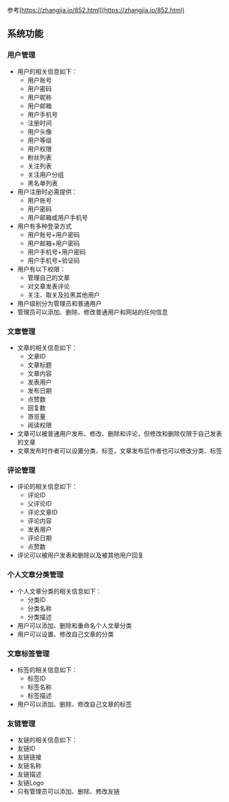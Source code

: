 参考[https://zhangjia.io/852.html](https://zhangjia.io/852.html)
## 系统功能
### 用户管理
- 用户的相关信息如下：
	- 用户账号
	- 用户密码
	- 用户昵称
	- 用户邮箱
	- 用户手机号
	- 注册时间
	- 用户头像
	- 用户等级
	- 用户权限
	- 粉丝列表
	- 关注列表
	- 关注用户分组
	- 黑名单列表
- 用户注册时必需提供：
	- 用户账号
	- 用户密码
	- 用户邮箱或用户手机号
- 用户有多种登录方式
	- 用户账号+用户密码
	- 用户邮箱+用户密码
	- 用户手机号+用户密码
	- 用户手机号+验证码
- 用户有以下权限：
	- 管理自己的文章
	- 对文章发表评论
	- 关注、取关及拉黑其他用户
- 用户级别分为管理员和普通用户
- 管理员可以添加、删除、修改普通用户和网站的任何信息
### 文章管理
- 文章的相关信息如下：
	- 文章ID
	- 文章标题
	- 文章内容
	- 发表用户
	- 发布日期
	- 点赞数
	- 回复数
	- 游览量
	- 阅读权限
- 文章可以被普通用户发布、修改、删除和评论，但修改和删除仅限于自己发表的文章
- 文章发布时作者可以设置分类、标签，文章发布后作者也可以修改分类、标签
### 评论管理
- 评论的相关信息如下：
	- 评论ID
	- 父评论ID
	- 评论文章ID
	- 评论内容
	- 发表用户
	- 评论日期
	- 点赞数
- 评论可以被用户发表和删除以及被其他用户回复 
### 个人文章分类管理
- 个人文章分类的相关信息如下：
	- 分类ID
	- 分类名称
	- 分类描述
- 用户可以添加、删除和重命名个人文章分类
- 用户可以设置、修改自己文章的分类
### 文章标签管理
- 标签的相关信息如下：
	- 标签ID
	- 标签名称
	- 标签描述
- 用户可以添加、删除、修改自己文章的标签
### 友链管理
- 友链的相关信息如下：
- 友链ID
- 友链链接
- 友链名称
- 友链描述
- 友链Logo
- 只有管理员可以添加、删除、修改友链
<!--stackedit_data:
eyJoaXN0b3J5IjpbMTc4MjgzNzY5MiwtNzg4OTU1NzY1LDQxNj
EzNDgyNSwtMjQxMjA2MTY3LDkwMzM3Nzc1NSw5MTMyNTMyOTUs
LTY1MTEzNjQ2Nyw2NzA2MTc1NDksMTIyNDg1MDU1NSwxNjIzNz
I2Mjk3LDExMTQyNDQ4NzYsLTQ1MTgxNTk1MCwtNTg4MDYwNDc2
LC0xODQyNjUxNTk4LC0xNDA5NDAwODA1LC0xMzg3NTIwODkwLC
05MzE0NjUxMzEsMzk3NjQyNzU0XX0=
-->